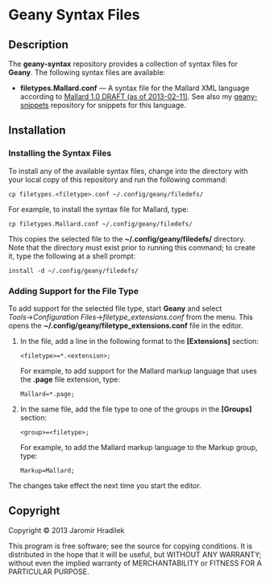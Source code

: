 # Geany Syntax Files

## Description

The **geany-syntax** repository provides a collection of syntax files for **Geany**. The following syntax files are available:

* **filetypes.Mallard.conf** — A syntax file for the Mallard XML language according to [Mallard 1.0 DRAFT (as of 2013-02-11)](http://projectmallard.org/1.0/index.html). See also my [geany-snippets](https://github.com/jhradilek/geany-snippets) repository for snippets for this language.

## Installation

### Installing the Syntax Files

To install any of the available syntax files, change into the directory with your local copy of this repository and run the following command:

    cp filetypes.<filetype>.conf ~/.config/geany/filedefs/

For example, to install the syntax file for Mallard, type:

    cp filetypes.Mallard.conf ~/.config/geany/filedefs/

This copies the selected file to the **~/.config/geany/filedefs/** directory. Note that the directory must exist prior to running this command; to create it, type the following at a shell prompt:

    install -d ~/.config/geany/filedefs/

### Adding Support for the File Type

To add support for the selected file type, start **Geany** and select *Tools*→*Configuration Files*→*filetype_extensions.conf* from the menu. This opens the **~/.config/geany/filetype_extensions.conf** file in the editor.

1.  In the file, add a line in the following format to the **[Extensions]** section:

        <filetype>=*.<extension>;

    For example, to add support for the Mallard markup language that uses the **.page** file extension, type:

        Mallard=*.page;

2.  In the same file, add the file type to one of the groups in the **[Groups]** section:

        <group>=<filetype>;

    For example, to add the Mallard markup language to the Markup group, type:

        Markup=Mallard;

The changes take effect the next time you start the editor.

## Copyright

Copyright © 2013 Jaromir Hradilek

This program is free software; see the source for copying conditions. It is distributed in the hope that it will be useful, but WITHOUT ANY WARRANTY; without even the implied warranty of MERCHANTABILITY or FITNESS FOR A PARTICULAR PURPOSE.
